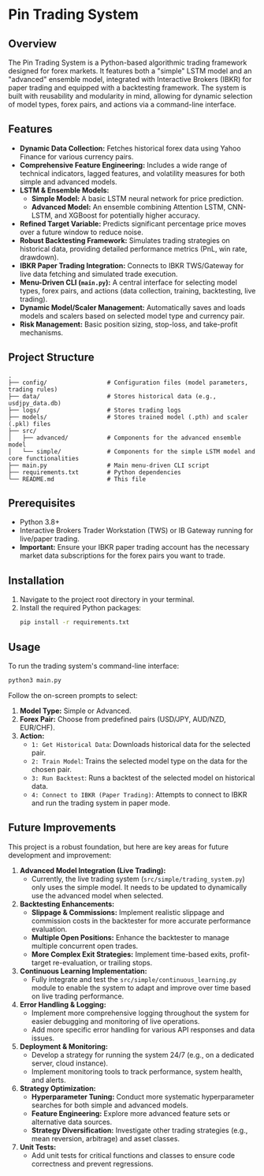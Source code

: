 # Pin Trading System

## Overview
The Pin Trading System is a Python-based algorithmic trading framework designed for forex markets. It features both a "simple" LSTM model and an "advanced" ensemble model, integrated with Interactive Brokers (IBKR) for paper trading and equipped with a backtesting framework. The system is built with reusability and modularity in mind, allowing for dynamic selection of model types, forex pairs, and actions via a command-line interface.

## Features
- **Dynamic Data Collection:** Fetches historical forex data using Yahoo Finance for various currency pairs.
- **Comprehensive Feature Engineering:** Includes a wide range of technical indicators, lagged features, and volatility measures for both simple and advanced models.
- **LSTM & Ensemble Models:**
    - **Simple Model:** A basic LSTM neural network for price prediction.
    - **Advanced Model:** An ensemble combining Attention LSTM, CNN-LSTM, and XGBoost for potentially higher accuracy.
- **Refined Target Variable:** Predicts significant percentage price moves over a future window to reduce noise.
- **Robust Backtesting Framework:** Simulates trading strategies on historical data, providing detailed performance metrics (PnL, win rate, drawdown).
- **IBKR Paper Trading Integration:** Connects to IBKR TWS/Gateway for live data fetching and simulated trade execution.
- **Menu-Driven CLI (`main.py`):** A central interface for selecting model types, forex pairs, and actions (data collection, training, backtesting, live trading).
- **Dynamic Model/Scaler Management:** Automatically saves and loads models and scalers based on selected model type and currency pair.
- **Risk Management:** Basic position sizing, stop-loss, and take-profit mechanisms.

## Project Structure
```
.
├── config/                 # Configuration files (model parameters, trading rules)
├── data/                   # Stores historical data (e.g., usdjpy_data.db)
├── logs/                   # Stores trading logs
├── models/                 # Stores trained model (.pth) and scaler (.pkl) files
├── src/
│   ├── advanced/           # Components for the advanced ensemble model
│   └── simple/             # Components for the simple LSTM model and core functionalities
├── main.py                 # Main menu-driven CLI script
├── requirements.txt        # Python dependencies
└── README.md               # This file
```

## Prerequisites
- Python 3.8+
- Interactive Brokers Trader Workstation (TWS) or IB Gateway running for live/paper trading.
- **Important:** Ensure your IBKR paper trading account has the necessary market data subscriptions for the forex pairs you want to trade.

## Installation
1.  Navigate to the project root directory in your terminal.
2.  Install the required Python packages:
    ```bash
    pip install -r requirements.txt
    ```

## Usage
To run the trading system's command-line interface:
```bash
python3 main.py
```

Follow the on-screen prompts to select:
1.  **Model Type:** Simple or Advanced.
2.  **Forex Pair:** Choose from predefined pairs (USD/JPY, AUD/NZD, EUR/CHF).
3.  **Action:**
    *   `1: Get Historical Data`: Downloads historical data for the selected pair.
    *   `2: Train Model`: Trains the selected model type on the data for the chosen pair.
    *   `3: Run Backtest`: Runs a backtest of the selected model on historical data.
    *   `4: Connect to IBKR (Paper Trading)`: Attempts to connect to IBKR and run the trading system in paper mode.

## Future Improvements
This project is a robust foundation, but here are key areas for future development and improvement:

1.  **Advanced Model Integration (Live Trading):**
    *   Currently, the live trading system (`src/simple/trading_system.py`) only uses the simple model. It needs to be updated to dynamically use the advanced model when selected.
2.  **Backtesting Enhancements:**
    *   **Slippage & Commissions:** Implement realistic slippage and commission costs in the backtester for more accurate performance evaluation.
    *   **Multiple Open Positions:** Enhance the backtester to manage multiple concurrent open trades.
    *   **More Complex Exit Strategies:** Implement time-based exits, profit-target re-evaluation, or trailing stops.
3.  **Continuous Learning Implementation:**
    *   Fully integrate and test the `src/simple/continuous_learning.py` module to enable the system to adapt and improve over time based on live trading performance.
4.  **Error Handling & Logging:**
    *   Implement more comprehensive logging throughout the system for easier debugging and monitoring of live operations.
    *   Add more specific error handling for various API responses and data issues.
5.  **Deployment & Monitoring:**
    *   Develop a strategy for running the system 24/7 (e.g., on a dedicated server, cloud instance).
    *   Implement monitoring tools to track performance, system health, and alerts.
6.  **Strategy Optimization:**
    *   **Hyperparameter Tuning:** Conduct more systematic hyperparameter searches for both simple and advanced models.
    *   **Feature Engineering:** Explore more advanced feature sets or alternative data sources.
    *   **Strategy Diversification:** Investigate other trading strategies (e.g., mean reversion, arbitrage) and asset classes.
7.  **Unit Tests:**
    *   Add unit tests for critical functions and classes to ensure code correctness and prevent regressions.
